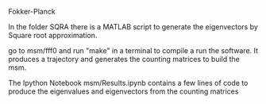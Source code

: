 Fokker-Planck

In the folder SQRA there is a MATLAB script to generate the eigenvectors
by Square root approximation.

go to msm/fff0 and run "make" in a terminal
to compile a run the software. It produces a trajectory and generates the
counting matrices to build the msm.

The Ipython Notebook msm/Results.ipynb contains a few lines of code to produce the eigenvalues and eigenvectors from the counting matrices
